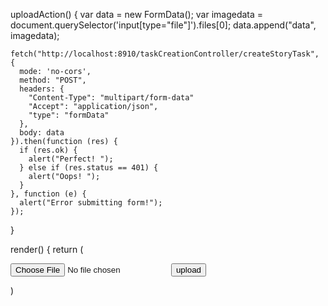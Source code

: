   uploadAction() {
    var data = new FormData();
    var imagedata = document.querySelector('input[type="file"]').files[0];
    data.append("data", imagedata);

    fetch("http://localhost:8910/taskCreationController/createStoryTask", {
      mode: 'no-cors',
      method: "POST",
      headers: {
        "Content-Type": "multipart/form-data"
        "Accept": "application/json",
        "type": "formData"
      },
      body: data
    }).then(function (res) {
      if (res.ok) {
        alert("Perfect! ");
      } else if (res.status == 401) {
        alert("Oops! ");
      }
    }, function (e) {
      alert("Error submitting form!");
    });
  }

  render() {
    return (
        <form encType="multipart/form-data" action="">
          <input type="file" name="fileName" defaultValue="fileName"></input>
          <input type="button" value="upload" onClick={this.uploadAction.bind(this)}></input>
        </form>
    )